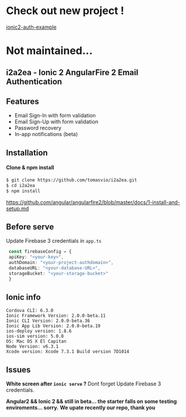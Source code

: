 # Check out new project !
[ionic2-auth-example](https://github.com/devvtms/ionic2-auth-example)

# Not maintained...

## i2a2ea - Ionic 2 AngularFire 2 Email Authentication
## Features
* Email Sign-In with form validation
* Email Sign-Up with form validation
* Password recovery
* In-app notifications (beta)

## Installation
#### Clone & npm install
```sh
$ git clone https://github.com/tomasvio/i2a2ea.git
$ cd i2a2ea
$ npm install
```

https://github.com/angular/angularfire2/blob/master/docs/1-install-and-setup.md

## Before serve
Update Firebase 3 credentials in ```app.ts```
```ts
 const firebaseConfig = {
 apiKey: "<your-key>",
 authDomain: "<your-project-authdomain>",
 databaseURL: "<your-database-URL>",
 storageBucket: "<your-storage-bucket>"
 }
```

## Ionic info
```
Cordova CLI: 6.3.0
Ionic Framework Version: 2.0.0-beta.11
Ionic CLI Version: 2.0.0-beta.36
Ionic App Lib Version: 2.0.0-beta.19
ios-deploy version: 1.8.6
ios-sim version: 5.0.8
OS: Mac OS X El Capitan
Node Version: v6.3.1
Xcode version: Xcode 7.3.1 Build version 7D1014
```
## Issues
**White screen after ```ionic serve``` ?**
Dont forget Update Firebase 3 credentials.

**Angular2 && Ionic 2 && still in beta... the starter falls on some testing enviroments... sorry.**
**We upate recently our repo, thank you**
